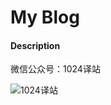 # My Blog

#### Description


微信公众号：1024译站

![1024译站](https://kayson.gitee.io/uploads/wechat-qcode.jpg)
